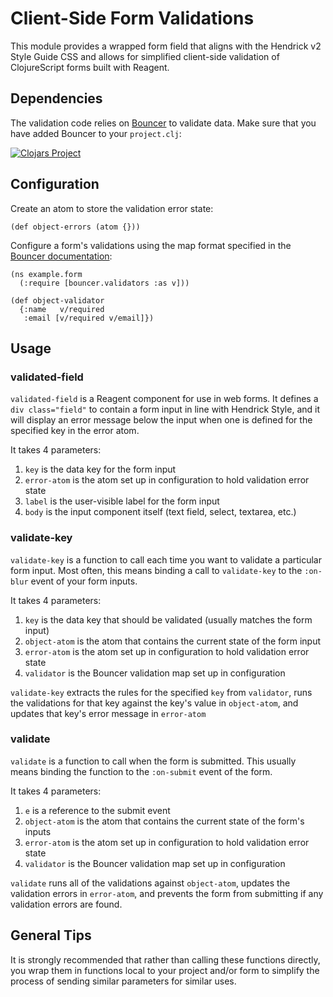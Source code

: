 # Client-Side Form Validations

This module provides a wrapped form field that aligns with the Hendrick v2 Style Guide CSS and allows for simplified client-side validation of ClojureScript forms built with Reagent.

## Dependencies

The validation code relies on [Bouncer][1] to validate data. Make sure that you have added Bouncer to your `project.clj`:

[![Clojars Project](http://clojars.org/bouncer/latest-version.svg)](http://clojars.org/bouncer)

## Configuration

Create an atom to store the validation error state:

```
(def object-errors (atom {}))
```

Configure a form's validations using the map format specified in the [Bouncer documentation][1]:

```
(ns example.form
  (:require [bouncer.validators :as v]))

(def object-validator
  {:name   v/required
   :email [v/required v/email]})
```

## Usage

### validated-field

`validated-field` is a Reagent component for use in web forms. It defines a `div class="field"` to contain a form input in line with Hendrick Style, and it will display an error message below the input when one is defined for the specified key in the error atom.

It takes 4 parameters:

1. `key` is the data key for the form input
1. `error-atom` is the atom set up in configuration to hold validation error state
1. `label` is the user-visible label for the form input
1. `body` is the input component itself (text field, select, textarea, etc.)

### validate-key

`validate-key` is a function to call each time you want to validate a particular form input. Most often, this means binding a call to `validate-key` to the `:on-blur` event of your form inputs.

It takes 4 parameters:

1. `key` is the data key that should be validated (usually matches the form input)
1. `object-atom` is the atom that contains the current state of the form input
1. `error-atom` is the atom set up in configuration to hold validation error state
1. `validator` is the Bouncer validation map set up in configuration

`validate-key` extracts the rules for the specified `key` from `validator`, runs the validations for that key against the key's value in `object-atom`, and updates that key's error message in `error-atom`

### validate

`validate` is a function to call when the form is submitted. This usually means binding the function to the `:on-submit` event of the form.

It takes 4 parameters:

1. `e` is a reference to the submit event
1. `object-atom` is the atom that contains the current state of the form's inputs
1. `error-atom` is the atom set up in configuration to hold validation error state
1. `validator` is the Bouncer validation map set up in configuration

`validate` runs all of the validations against `object-atom`, updates the validation errors in `error-atom`, and prevents the form from submitting if any validation errors are found.

## General Tips

It is strongly recommended that rather than calling these functions directly, you wrap them in functions local to your project and/or form to simplify the process of sending similar parameters for similar uses.

[1]: https://github.com/leonardoborges/bouncer
